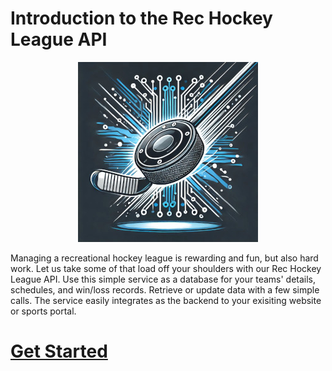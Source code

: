 # Introduction to the Rec Hockey League API

<p align="center">
  <img src="rec-hockey-service-logo.jpeg" />
</p>

Managing a recreational hockey league is rewarding and fun, but also hard work. Let us take some of that load off your shoulders with our Rec Hockey League API. Use this simple service as a database for your teams' details, schedules, and win/loss records. Retrieve or update data with a few simple calls. The service easily integrates as the backend to your exisiting website or sports portal.

# [Get Started](nav.md)
